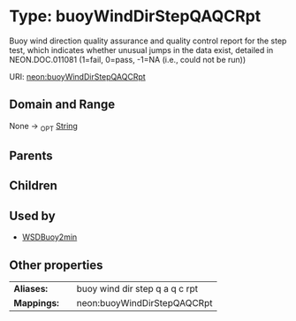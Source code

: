 
# Type: buoyWindDirStepQAQCRpt


Buoy wind direction quality assurance and quality control report for the step test, which indicates whether unusual jumps in the data exist, detailed in NEON.DOC.011081 (1=fail, 0=pass, -1=NA (i.e., could not be run))

URI: [neon:buoyWindDirStepQAQCRpt](https://data.neonscience.org/buoyWindDirStepQAQCRpt)


## Domain and Range

None ->  <sub>OPT</sub> [String](types/String.md)

## Parents


## Children


## Used by

 * [WSDBuoy2min](WSDBuoy2min.md)

## Other properties

|  |  |  |
| --- | --- | --- |
| **Aliases:** | | buoy wind dir step q a q c rpt |
| **Mappings:** | | neon:buoyWindDirStepQAQCRpt |

